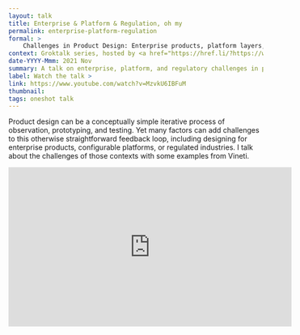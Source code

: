 ```yaml
---
layout: talk
title: Enterprise & Platform & Regulation, oh my
permalink: enterprise-platform-regulation
formal: >
    Challenges in Product Design: Enterprise products, platform layers, and regulated industries
context: Groktalk series, hosted by <a href="https://href.li/?https://www.groksmith.co/">Groksmith</a> in Yerevan, Armenia
date-YYYY-Mmm: 2021 Nov
summary: A talk on enterprise, platform, and regulatory challenges in product design. Presentation and Q&A session in November 2021 at the Groktalk series hosted by Groksmith in Yerevan, Armenia.
label: Watch the talk >
link: https://www.youtube.com/watch?v=MzvkU6IBFuM
thumbnail: 
tags: oneshot talk
---
```


Product design can be a conceptually simple iterative process of observation, prototyping, and testing. Yet many factors can add challenges to this otherwise straightforward feedback loop, including designing for enterprise products, configurable platforms, or regulated industries. I talk about the challenges of those contexts with some examples from Vineti.

<iframe width="560" height="315" src="https://www.youtube.com/embed/MzvkU6IBFuM" title="YouTube video player" frameborder="0" allow="accelerometer; autoplay; clipboard-write; encrypted-media; gyroscope; picture-in-picture" allowfullscreen></iframe>
